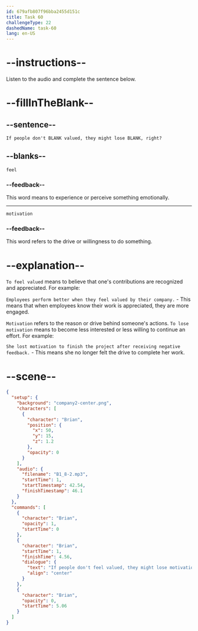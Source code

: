 ```yaml
---
id: 679afb807f96bba2455d151c
title: Task 60
challengeType: 22
dashedName: task-60
lang: en-US
---
```


<!-- (Audio) Brian: If people don't feel valued, they might lose motivation, right? -->

# --instructions--

Listen to the audio and complete the sentence below.

# --fillInTheBlank--

## --sentence--

`If people don't BLANK valued, they might lose BLANK, right?`

## --blanks--

`feel`

### --feedback--

This word means to experience or perceive something emotionally.

---

`motivation`

### --feedback--

This word refers to the drive or willingness to do something.

# --explanation--

`To feel valued` means to believe that one's contributions are recognized and appreciated. For example:

`Employees perform better when they feel valued by their company.` - This means that when employees know their work is appreciated, they are more engaged.

`Motivation` refers to the reason or drive behind someone's actions. `To lose motivation` means to become less interested or less willing to continue an effort. For example:

`She lost motivation to finish the project after receiving negative feedback.` - This means she no longer felt the drive to complete her work.

# --scene--

```json
{
  "setup": {
    "background": "company2-center.png",
    "characters": [
      {
        "character": "Brian",
        "position": {
          "x": 50,
          "y": 15,
          "z": 1.2
        },
        "opacity": 0
      }
    ],
    "audio": {
      "filename": "B1_8-2.mp3",
      "startTime": 1,
      "startTimestamp": 42.54,
      "finishTimestamp": 46.1
    }
  },
  "commands": [
    {
      "character": "Brian",
      "opacity": 1,
      "startTime": 0
    },
    {
      "character": "Brian",
      "startTime": 1,
      "finishTime": 4.56,
      "dialogue": {
        "text": "If people don't feel valued, they might lose motivation, right?",
        "align": "center"
      }
    },
    {
      "character": "Brian",
      "opacity": 0,
      "startTime": 5.06
    }
  ]
}
```
